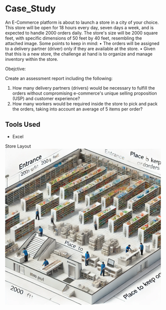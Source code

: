 # Case_Study

An E-Commerce platform is about to launch a store in a city of your choice. This store will be open for 18 hours every day, seven days a week, and is expected to handle 2000 orders daily. The store's size will be 2000 square feet, with specific dimensions of 50 feet by 40 feet, resembling the attached image. Some points to keep in mind:
• The orders will be assigned to a delivery partner (driver) only if they are available at the store.
• Given that this is a new store, the challenge at hand is to organize and manage inventory within the store.

Obejctive:

Create an assessment report including the following:
1. How many delivery partners (drivers) would be necessary to fulfill the orders without compromising e-commerce's unique selling proposition (USP) and customer experience?
2. How many workers would be required inside the store to pick and pack the orders, taking into account an average of 5 items per order?

## Tools Used
* Excel
   
Store Layout
![Layout](https://github.com/Djain1105/Ecommerce_CaseStudy/blob/main/layout.jpg)
